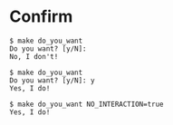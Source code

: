 # Confirm

```
$ make do_you_want
Do you want? [y/N]:
No, I don't!
```

```
$ make do_you_want
Do you want? [y/N]: y
Yes, I do!
```

```
$ make do_you_want NO_INTERACTION=true
Yes, I do!
```